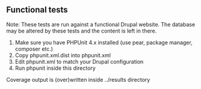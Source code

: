 ## Functional tests ##

Note: These tests are run against a functional Drupal website. The database may be altered by these tests and the content is left in there.

1. Make sure you have PHPUnit 4.x installed (use pear, package manager, composer etc.)
2. Copy phpunit.xml.dist into phpunit.xml
3. Edit phpunit.xml to match your Drupal configuration
4. Run phpunit inside this directory

Coverage output is (over)written inside ../results directory
